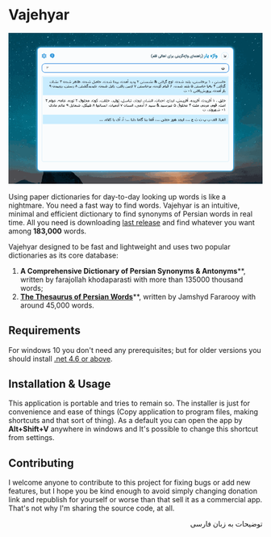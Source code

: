 # Vajehyar



![](Usage.gif)



Using paper dictionaries for day-to-day looking up words is like a nightmare. You need a fast way to find words. Vajehyar is an intuitive, minimal and efficient dictionary to find synonyms of Persian words in real time. All you need is downloading [last release](https://github.com/kokabi1365/Vajehyar/releases) and find whatever you want among **183,000** words.

Vajehyar designed to be fast and lightweight and uses two popular dictionaries as its core database:

1. **A Comprehensive Dictionary of Persian Synonyms & Antonyms****, written by farajollah khodaparasti with more than 135000 thousand words;
2. [**The Thesaurus of Persian Words**](https://fa.wikipedia.org/wiki/%D9%81%D8%B1%D9%87%D9%86%DA%AF_%D8%B7%DB%8C%D9%81%DB%8C)**, written by Jamshyd Fararooy with around 45,000 words.



## Requirements

For windows 10 you don't need any prerequisites; but for older versions you should install [.net 4.6 or above](https://soft98.ir/software/209-Microsoft-NET-Framework.html).



## Installation & Usage

This application is portable and tries to remain so. The installer is just for convenience and ease of things (Copy application to program files, making shortcuts and that sort of thing). As a default you can open the app by **Alt+Shift+V** anywhere in windows and It's possible to change this shortcut from settings.



## Contributing

I welcome anyone to contribute to this project for fixing bugs or add new features, but I hope you be kind enough to avoid simply changing donation link and republish for yourself or worse than that sell it as a commercial app. That's not why I'm sharing the source code, at all.

<div dir="rtl">
توضیحات به زبان فارسی
</div>




